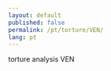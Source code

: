 ```yaml
---
layout: default
published: false
permalink: /pt/torture/VEN/
lang: pt
---
```


torture analysis VEN
